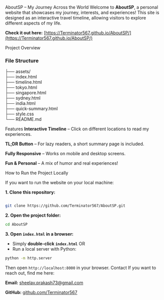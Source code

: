 AboutSP – My Journey Across the World
Welcome to **AboutSP**, a personal website that showcases my journey, interests, and experiences!  This site is designed as an interactive travel timeline, allowing visitors to explore different aspects of my life.

**Check it out here:** [https://Terminator567.github.io/AboutSP/](https://Terminator567.github.io/AboutSP/)  

Project Overview  

### **File Structure**

├── assets/   
├── index.html      
├── timeline.html   
├── tokyo.html      
├── singapore.html  
├── sydney.html     
├── india.html      
├── quick-summary.html  
├── style.css       
└── README.md       


Features
**Interactive Timeline** – Click on different locations to read my experiences. 

**TL;DR Button** – For lazy readers, a short summary page is included.  

**Fully Responsive** – Works on mobile and desktop screens.  

**Fun & Personal** – A mix of humor and real experiences!  

How to Run the Project Locally  

If you want to run the website on your local machine:  

**1. Clone this repository:**  

```sh  

git clone https://github.com/Terminator567/AboutSP.git  
```
**2. Open the project folder:**  

```sh
cd AboutSP
```
**3. Open `index.html` in a browser:**  

- Simply **double-click `index.html`** OR
- Run a local server with Python:
```sh
python -m http.server
```
Then open `http://localhost:8000` in your browser.
Contact
If you want to reach out, find me here:  

**Email:** sheelav.prakash73@gmail.com  

**GitHub:** [github.com/Terminator567](https://github.com/Terminator567)

